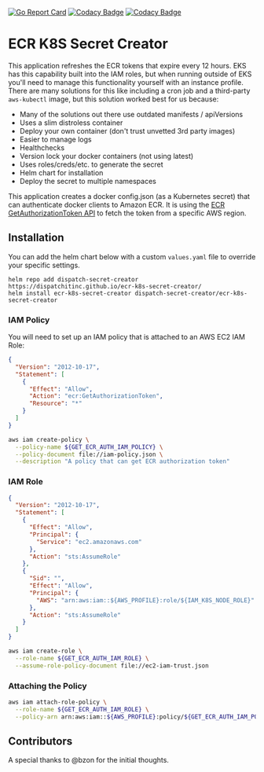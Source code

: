 [![Go Report Card](https://goreportcard.com/badge/github.com/dispatchitinc/ecr-k8s-secret-creator)](https://goreportcard.com/report/github.com/dispatchitinc/ecr-k8s-secret-creator)
[![Codacy Badge](https://app.codacy.com/project/badge/Grade/4613f935eff94c6f860bd8409554331f)](https://www.codacy.com/gh/dispatchitinc/ecr-k8s-secret-creator/dashboard?utm_source=github.com&amp;utm_medium=referral&amp;utm_content=dispatchitinc/ecr-k8s-secret-creator&amp;utm_campaign=Badge_Grade)
[![Codacy Badge](https://app.codacy.com/project/badge/Coverage/4613f935eff94c6f860bd8409554331f)](https://www.codacy.com/gh/dispatchitinc/ecr-k8s-secret-creator/dashboard?utm_source=github.com&utm_medium=referral&utm_content=dispatchitinc/ecr-k8s-secret-creator&utm_campaign=Badge_Coverage)

# ECR K8S Secret Creator

This application refreshes the ECR tokens that expire every 12 hours.  EKS has this capability built into the IAM roles, but when running outside of EKS you'll need to manage this functionality yourself with an instance profile.  There are many solutions for this like including a cron job and a third-party `aws-kubectl` image, but this solution worked best for us because:

- Many of the solutions out there use outdated manifests / apiVersions
- Uses a slim distroless container
- Deploy your own container (don't trust unvetted 3rd party images)
- Easier to manage logs
- Healthchecks
- Version lock your docker containers (not using latest)
- Uses roles/creds/etc. to generate the secret
- Helm chart for installation
- Deploy the secret to multiple namespaces

This application creates a docker config.json (as a Kubernetes secret) that can authenticate docker clients to Amazon ECR. It is using the [ECR GetAuthorizationToken API](https://docs.aws.amazon.com/AmazonECR/latest/APIReference/API_GetAuthorizationToken.html) to fetch the token from a specific AWS region.

## Installation

You can add the helm chart below with a custom `values.yaml` file to override your specific settings.

```
helm repo add dispatch-secret-creator https://dispatchitinc.github.io/ecr-k8s-secret-creator/
helm install ecr-k8s-secret-creator dispatch-secret-creator/ecr-k8s-secret-creator
```

### IAM Policy

You will need to set up an IAM policy that is attached to an AWS EC2 IAM Role:

```json
{
  "Version": "2012-10-17",
  "Statement": [
    {
      "Effect": "Allow",
      "Action": "ecr:GetAuthorizationToken",
      "Resource": "*"
    }
  ]
}
```

```sh
aws iam create-policy \
  --policy-name ${GET_ECR_AUTH_IAM_POLICY} \
  --policy-document file://iam-policy.json \
  --description "A policy that can get ECR authorization token"
```

### IAM Role

```json
{
  "Version": "2012-10-17",
  "Statement": [
    {
      "Effect": "Allow",
      "Principal": {
        "Service": "ec2.amazonaws.com"
      },
      "Action": "sts:AssumeRole"
    },
    {
      "Sid": "",
      "Effect": "Allow",
      "Principal": {
        "AWS": "arn:aws:iam::${AWS_PROFILE}:role/${IAM_K8S_NODE_ROLE}"
      },
      "Action": "sts:AssumeRole"
    }
  ]
}
```

```sh
aws iam create-role \
  --role-name ${GET_ECR_AUTH_IAM_ROLE} \
  --assume-role-policy-document file://ec2-iam-trust.json
```

### Attaching the Policy

```sh
aws iam attach-role-policy \
  --role-name ${GET_ECR_AUTH_IAM_ROLE} \
  --policy-arn arn:aws:iam::${AWS_PROFILE}:policy/${GET_ECR_AUTH_IAM_POLICY}
```

## Contributors

A special thanks to @bzon for the initial thoughts.
